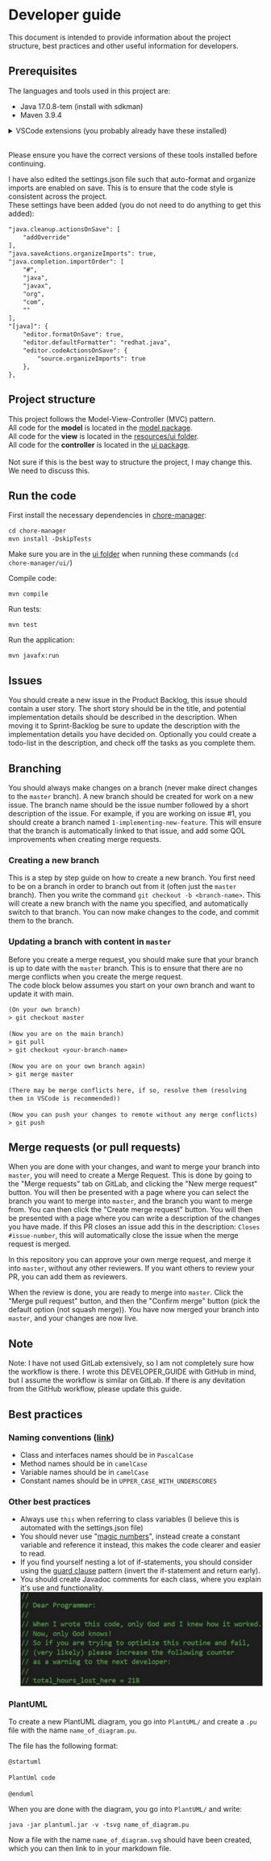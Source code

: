 # Developer guide

This document is intended to provide information about the project structure, best practices and other useful information for developers.

## Prerequisites

The languages and tools used in this project are:

- Java 17.0.8-tem (install with sdkman)
- Maven 3.9.4

<details>
<summary>VSCode extensions (you probably already have these installed)</summary>
Here is a list of VSCode extensions needed for this project (If you open this project in VSCode and want QOL improvements) (These extensions should have already been installed from TDT4100):

- Extension Pack for Java
- SceneBuilder extension for Visual Studio Code
- (Recommended) Todo Tree
- (Recommended) GitLens
</details>
<br />

Please ensure you have the correct versions of these tools installed before continuing. 
<br />

I have also edited the settings.json file such that auto-format and organize imports are enabled on save. This is to ensure that the code style is consistent across the project. \
These settings have been added (you do not need to do anything to get this added):
```
"java.cleanup.actionsOnSave": [
    "addOverride"
],
"java.saveActions.organizeImports": true,
"java.completion.importOrder": [
    "#",
    "java",
    "javax",
    "org",
    "com",
    ""
],
"[java]": {
    "editor.formatOnSave": true,
    "editor.defaultFormatter": "redhat.java",
    "editor.codeActionsOnSave": {
        "source.organizeImports": true
    },
},
```

## Project structure

This project follows the Model-View-Controller (MVC) pattern. \
All code for the **model** is located in the [model package](/chore-manager/core/src/main/java/core/). \
All code for the **view** is located in the [resources/ui folder](/chore-manager/ui/src/main/resources/ui/). \
All code for the **controller** is located in the [ui package](/chore-manager/ui/src/main/java/ui/). \
\
Not sure if this is the best way to structure the project, I may change this. We need to discuss this.

## Run the code

First install the necessary dependencies in [chore-manager](/chore-manager/):
```
cd chore-manager
mvn install -DskipTests 
```

Make sure you are in the [ui folder](/chore-manager/ui/) when running these commands (`cd chore-manager/ui/`)

Compile code:
```
mvn compile
```

Run tests:
```
mvn test
```

Run the application:
```
mvn javafx:run
```

## Issues
You should create a new issue in the Product Backlog, this issue should contain a user story. The short story should be in the title, and potential implementation details should be described in the description. When moving it to Sprint-Backlog be sure to update the description with the implementation details you have decided on. Optionally you could create a todo-list in the description, and check off the tasks as you complete them.

## Branching

You should always make changes on a branch (never make direct changes to the `master` branch). A new branch should be created for work on a new issue. The branch name should be the issue number followed by a short description of the issue. For example, if you are working on issue #1, you should create a branch named `1-implementing-new-feature`. This will ensure that the branch is automatically linked to that issue, and add some QOL improvements when creating merge requests.

### Creating a new branch
This is a step by step guide on how to create a new branch. You first need to be on a branch in order to branch out from it (often just the `master` branch). Then you write the command `git checkout -b <branch-name>`. This will create a new branch with the name you specified, and automatically switch to that branch. You can now make changes to the code, and commit them to the branch. 

### Updating a branch with content in `master`
Before you create a merge request, you should make sure that your branch is up to date with the `master` branch. This is to ensure that there are no merge conflicts when you create the merge request. \
The code block below assumes you start on your own branch and want to update it with main.
```
(On your own branch)
> git checkout master

(Now you are on the main branch)
> git pull
> git checkout <your-branch-name>

(Now you are on your own branch again)
> git merge master

(There may be merge conflicts here, if so, resolve them (resolving them in VSCode is recommended))

(Now you can push your changes to remote without any merge conflicts)
> git push
```

## Merge requests (or pull requests)

When you are done with your changes, and want to merge your branch into `master`, you will need to create a Merge Request. This is done by going to the "Merge requests" tab on GitLab, and clicking the "New merge request" button. You will then be presented with a page where you can select the branch you want to merge into `master`, and the branch you want to merge from. You can then click the "Create merge request" button. You will then be presented with a page where you can write a description of the changes you have made. If this PR closes an issue add this in the description: `Closes #issue-number`, this will automatically close the issue when the merge request is merged.

In this repository you can approve your own merge request, and merge it into `master`, without any other reviewers. If you want others to review your PR, you can add them as reviewers.

When the review is done, you are ready to merge into `master`. Click the "Merge pull request" button, and then the "Confirm merge" button (pick the default option (not squash merge)). You have now merged your branch into `master`, and your changes are now live.


## Note
Note: I have not used GitLab extensively, so I am not completely sure how the workflow is there. I wrote this DEVELOPER_GUIDE with GitHub in mind, but I assume the workflow is similar on GitLab. If there is any devitation from the GitHub workflow, please update this guide.

## Best practices

### Naming conventions ([link](https://www.oracle.com/java/technologies/javase/codeconventions-namingconventions.html))
- Class and interfaces names should be in `PascalCase`
- Method names should be in `camelCase`
- Variable names should be in `camelCase`
- Constant names should be in `UPPER_CASE_WITH_UNDERSCORES`

### Other best practices
- Always use `this` when referring to class variables (I believe this is automated with the settings.json file)
- You should never use "[magic numbers](https://stackoverflow.com/questions/47882/what-is-a-magic-number-and-why-is-it-bad)", instead create a constant variable and reference it instead, this makes the code clearer and easier to read.
- If you find yourself nesting a lot of if-statements, you should consider using the [guard clause](https://codingbeautydev.com/blog/stop-using-nested-ifs/?expand_article=1) pattern (invert the if-statement and return early).
- You should create Javadoc comments for each class, where you explain it's use and functionality.
![really important meme](/img/really-important-image.png)

### PlantUML
To create a new PlantUML diagram, you go into `PlantUML/` and create a `.pu` file with the name `name_of_diagram.pu`.

The file has the following format:
```
@startuml 

PlantUml code

@enduml
```

When you are done with the diagram, you go into `PlantUML/` and write:
```
java -jar plantuml.jar -v -tsvg name_of_diagram.pu
```

Now a file with the name `name_of_diagram.svg` should have been created, which you can then link to in your markdown file. 
